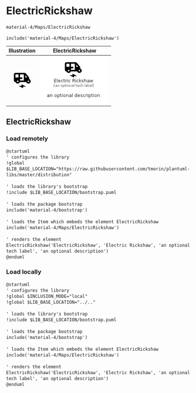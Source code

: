 # ElectricRickshaw


```text
material-4/Maps/ElectricRickshaw
```

```text
include('material-4/Maps/ElectricRickshaw')
```



| Illustration | ElectricRickshaw |
| :---: | :---: |
| ![illustration for Illustration](../../material-4/Maps/ElectricRickshaw.png) | ![illustration for ElectricRickshaw](../../material-4/Maps/ElectricRickshaw.Local.png) |




## ElectricRickshaw

### Load remotely
```plantuml
@startuml
' configures the library
!global $LIB_BASE_LOCATION="https://raw.githubusercontent.com/tmorin/plantuml-libs/master/distribution"

' loads the library's bootstrap
!include $LIB_BASE_LOCATION/bootstrap.puml

' loads the package bootstrap
include('material-4/bootstrap')

' loads the Item which embeds the element ElectricRickshaw
include('material-4/Maps/ElectricRickshaw')

' renders the element
ElectricRickshaw('ElectricRickshaw', 'Electric Rickshaw', 'an optional tech label', 'an optional description')
@enduml
```

### Load locally
```plantuml
@startuml
' configures the library
!global $INCLUSION_MODE="local"
!global $LIB_BASE_LOCATION="../.."

' loads the library's bootstrap
!include $LIB_BASE_LOCATION/bootstrap.puml

' loads the package bootstrap
include('material-4/bootstrap')

' loads the Item which embeds the element ElectricRickshaw
include('material-4/Maps/ElectricRickshaw')

' renders the element
ElectricRickshaw('ElectricRickshaw', 'Electric Rickshaw', 'an optional tech label', 'an optional description')
@enduml
```

